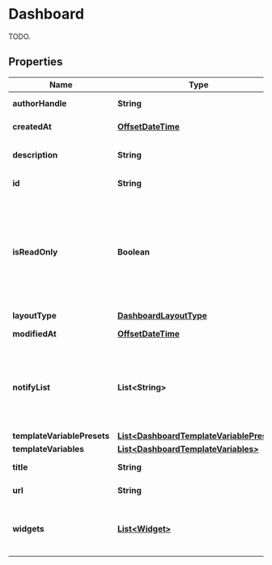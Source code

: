 

# Dashboard

TODO.
## Properties

Name | Type | Description | Notes
------------ | ------------- | ------------- | -------------
**authorHandle** | **String** | TODO. |  [optional] [readonly]
**createdAt** | [**OffsetDateTime**](OffsetDateTime.md) | TODO. |  [optional] [readonly]
**description** | **String** | Description of the dashboard |  [optional]
**id** | **String** | ID of the dashboard |  [optional] [readonly]
**isReadOnly** | **Boolean** | Whether this dashboard is read-only. If True, only the author and admins can make changes to it. |  [optional]
**layoutType** | [**DashboardLayoutType**](DashboardLayoutType.md) |  | 
**modifiedAt** | [**OffsetDateTime**](OffsetDateTime.md) | TODO. |  [optional] [readonly]
**notifyList** | **List&lt;String&gt;** | List of handles of users to notify when changes are made to this dashboard. |  [optional]
**templateVariablePresets** | [**List&lt;DashboardTemplateVariablePreset&gt;**](DashboardTemplateVariablePreset.md) | TODO. |  [optional]
**templateVariables** | [**List&lt;DashboardTemplateVariables&gt;**](DashboardTemplateVariables.md) | TODO. |  [optional]
**title** | **String** | Title of the dashboard | 
**url** | **String** | TODO. |  [optional] [readonly]
**widgets** | [**List&lt;Widget&gt;**](Widget.md) | List of widgets to display on the dashboard | 



